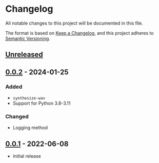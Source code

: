 # Changelog

All notable changes to this project will be documented in this file.

The format is based on [Keep a Changelog](https://keepachangelog.com/en/1.1.0/),
and this project adheres to [Semantic Versioning](https://semver.org/spec/v2.0.0.html).

## [Unreleased]

## [0.0.2] - 2024-01-25

### Added

- `synthesize-wav`
- Support for Python 3.8-3.11

### Changed

- Logging method

## [0.0.1] - 2022-06-08

- Initial release

[unreleased]: https://github.com/stefantaubert/waveglow/compare/v0.0.2...HEAD
[0.0.2]: https://github.com/stefantaubert/waveglow/compare/v0.0.1...v0.0.2
[0.0.1]: https://github.com/stefantaubert/waveglow/releases/tag/v0.0.1
